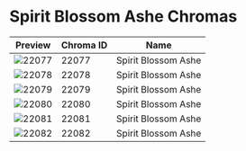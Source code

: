 # Spirit Blossom Ashe Chromas



| Preview | Chroma ID | Name |
|---------|-----------|------|
| ![22077](https://raw.communitydragon.org/latest/plugins/rcp-be-lol-game-data/global/default/v1/champion-chroma-images/22/22077.png) | 22077 | Spirit Blossom Ashe |
| ![22078](https://raw.communitydragon.org/latest/plugins/rcp-be-lol-game-data/global/default/v1/champion-chroma-images/22/22078.png) | 22078 | Spirit Blossom Ashe |
| ![22079](https://raw.communitydragon.org/latest/plugins/rcp-be-lol-game-data/global/default/v1/champion-chroma-images/22/22079.png) | 22079 | Spirit Blossom Ashe |
| ![22080](https://raw.communitydragon.org/latest/plugins/rcp-be-lol-game-data/global/default/v1/champion-chroma-images/22/22080.png) | 22080 | Spirit Blossom Ashe |
| ![22081](https://raw.communitydragon.org/latest/plugins/rcp-be-lol-game-data/global/default/v1/champion-chroma-images/22/22081.png) | 22081 | Spirit Blossom Ashe |
| ![22082](https://raw.communitydragon.org/latest/plugins/rcp-be-lol-game-data/global/default/v1/champion-chroma-images/22/22082.png) | 22082 | Spirit Blossom Ashe |